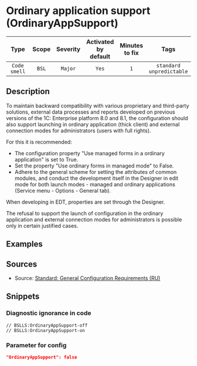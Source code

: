 # Ordinary application support (OrdinaryAppSupport)

|     Type     | Scope | Severity |    Activated<br>by default    |    Minutes<br>to fix    |                Tags                 |
|:------------:|:-----:|:--------:|:-----------------------------:|:-----------------------:|:-----------------------------------:|
| `Code smell` | `BSL` | `Major`  |             `Yes`             |           `1`           |    `standard`<br>`unpredictable`    |

<!-- Блоки выше заполняются автоматически, не трогать -->
## Description
<!-- Описание диагностики заполняется вручную. Необходимо понятным языком описать смысл и схему работу -->
To maintain backward compatibility with various proprietary and third-party solutions, external data processes and reports developed on previous versions of the 1C: Enterprise platform 8.0 and 8.1, the configuration should also support launching in ordinary application (thick client) and external connection modes for administrators (users with full rights).

For this it is recommended:

* The configuration property "Use managed forms in a ordinary application" is set to True.
* Set the property "Use ordinary forms in managed mode" to False.
* Adhere to the general scheme for setting the attributes of common modules, and conduct the development itself in the Designer in edit mode for both launch modes - managed and ordinary applications (Service menu - Options - General tab).

When developing in EDT, properties are set through the Designer.

The refusal to support the launch of configuration in the ordinary application and external connection modes for administrators is possible only in certain justified cases.

## Examples
<!-- В данном разделе приводятся примеры, на которые диагностика срабатывает, а также можно привести пример, как можно исправить ситуацию -->

## Sources
<!-- Необходимо указывать ссылки на все источники, из которых почерпнута информация для создания диагностики -->

* Source: [Standard: General Configuration Requirements (RU)](https://its.1c.ru/db/v8std#content:467:hdoc)

## Snippets

<!-- Блоки ниже заполняются автоматически, не трогать -->
### Diagnostic ignorance in code

```bsl
// BSLLS:OrdinaryAppSupport-off
// BSLLS:OrdinaryAppSupport-on
```

### Parameter for config

```json
"OrdinaryAppSupport": false
```
